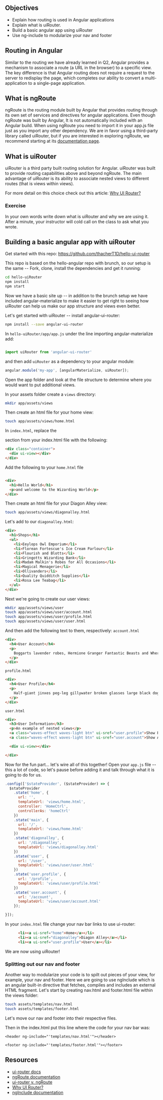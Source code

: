 ## Objectives

* Explain how routing is used in Angular applications
* Explain what is uiRouter.
* Build a basic angular app using uiRouter
* Use ng-include to modularize your nav and footer

## Routing in Angular

Similar to the routing we have already learned in Q2, Angular provides a mechanism to associate a route (a URL in the browser) to a specific view. The key difference is that Angular routing does not require a request to the server to redisplay the page, which completes our ability to convert a multi-application to a single-page application.

## What is ngRoute

ngRoute is the routing module built by Angular that provides routing through its own set of services and directives for angular applications. Even though ngRoute was built by Angular,
It is not automatically included with an Angular build. When using ngRoute you need to import it in your app.js file just as you import any other dependency. We are in favor using a third-party library called uiRouter, but if you are interested in exploring ngRoute, we recommend starting at its [documentation page](https://docs.angularjs.org/api/ngRoute).

## What is uiRouter

uiRouter is a third party built routing solution for Angular. uiRouter was built to provide routing capabilities above and beyond ngRoute. The main advantage of uiRouter is its ability to associate nested views to different routes (that is views within views).

For more detail on this choice check out this article: [Why UI Router?](http://www.funnyant.com/angularjs-ui-router/)

### Exercise
In your own words write down what is uiRouter and why we are using it. After a minute, your instructor will cold call on the class to ask what you wrote.

## Building a basic angular app with uiRouter

Get started with this repo: https://github.com/thacherT1D/hello-ui-router

This repo is based on the hello-angular repo with brunch, so our setup is the same -- Fork, clone, install the dependencies and get it running:

```sh
cd hello-uiRouter
npm install
npm start
```

Now we have a basic site up -- in addition to the brunch setup we have included angular-materialize to make it easier to get right to seeing how uiRouter can help us make our app structure and views even better.

Let's get started with uiRouter -- install angular-ui-router:
```sh
npm install --save angular-ui-router
```
In `hello-uiRouter/app/app.js` under the line importing angular-materialize add:
```js

import uiRouter from 'angular-ui-router'

```
and then add `uiRouter` as a dependency to your angular module:
```js
angular.module('my-app', [angularMaterialize, uiRouter]);
```

Open the app folder and look at the file structure to determine where you would want to put additional views.

In your assets folder create a `views` directory:
```sh
mkdir app/assets/views
```
Then create an html file for your home view:
```sh
touch app/assets/views/home.html
```
In `index.html`, replace the <main> section from your index.html file with the following:
```html
<div class="container">
  <div ui-view></div>
</div>
```
Add the following to your `home.html` file

```html

<div>
  <h1>Hello World</h1>
  <p>and welcome to the Wizarding World</p>
</div>

```


Then create an html file for your Diagon Alley view:
```sh
touch app/assets/views/diagonalley.html
```

Let's add to our `diagonalley.html`:
```html
<div>
  <h1>Shops</h1>
  <ul>
    <li>Eeylops Owl Emporium</li>
    <li>Florean Fortescue's Ice Cream Parlour</li>
    <li>Flourish and Blotts</li>
    <li>Gringotts Wizarding Bank</li>
    <li>Madam Malkin's Robes for All Occasions</li>
    <li>Magical Menagerie</li>
    <li>Ollivanders</li>
    <li>Quality Quidditch Supplies</li>
    <li>Rosa Lee Teabag</li>
  </ul>
</div>
```
Next we're going to create our user views:
```sh
mkdir app/assets/views/user
touch app/assets/views/user/account.html
touch app/assets/views/user/profile.html
touch app/assets/views/user/user.html
```
And then add the following text to them, respectively:
`account.html`
```html
<div>
  <h4>User Account</h4>
  <p>
    Boggarts lavender robes, Hermione Granger Fantastic Beasts and Where to Find Them. Bee in your bonnet Hand of Glory elder wand, spectacles House Cup Bertie Bott’s Every Flavor Beans Impedimenta. Stunning spells tap-dancing spider Slytherin’s Heir mewing kittens Remus Lupin. Palominos scarlet train black robes, Metamorphimagus Niffler dead easy second bedroom. Padma and Parvati Sorting Hat Minister of Magic blue turban remember my last.
  </p>
</div>
```
`profile.html`
```html
<div>
  <h4>User Profile</h4>
  <p>
    Half-giant jinxes peg-leg gillywater broken glasses large black dog Great Hall. Nearly-Headless Nick now string them together, and answer me this, which creature would you be unwilling to kiss? Poltergeist sticking charm, troll umbrella stand flying cars golden locket Lily Potter. Pumpkin juice Trevor wave your wand out glass orbs, a Grim knitted hats. Stan Shunpike doe patronus, suck his soul Muggle-Born large order of drills the trace. Bred in captivity fell through the veil, quaffle blue flame ickle diddykins Aragog. Yer a wizard, Harry Doxycide the woes of Mrs. Weasley Goblet of Fire.
  </p>
</div>
```

`user.html`
```html
<div>
  <h3>User Information</h3>
  <p>An example of nested views</p>
  <a class="waves-effect waves-light btn" ui-sref="user.profile">Show Profile</a>
  <a class="waves-effect waves-light btn" ui-sref="user.account">Show Account</a>

  <div ui-view></div>

</div>
```

Now for the fun part... let's wire all of this together!
Open your `app.js` file -- this a lot of code, so let's pause before adding it and talk through what it is going to do for us.
```js
.config(['$stateProvider', ($stateProvider) => {
  $stateProvider
    .state('home', {
      url: '',
      templateUrl: 'views/home.html',
      controller: 'HomeCtrl',
      controllerAs: 'homeCtrl'
    })
    .state('main', {
      url: '/',
      templateUrl: 'views/home.html'
    })
    .state('diagonalley', {
      url: '/diagonalley',
      templateUrl: 'views/diagonalley.html'
    })
    .state('user', {
      url: '/user',
      templateUrl: 'views/user/user.html'
    })
    .state('user.profile', {
      url: '/profile',
      templateUrl: 'views/user/profile.html'
    })
    .state('user.account', {
      url: '/account',
      templateUrl: 'views/user/account.html'
    });

}]);
```

In your `index.html` file change your nav bar links to use ui-router:
```html
      <li><a ui-sref="home">Home</a></li>
      <li><a ui-sref="diagonalley">Diagon Alley</a></li>
      <li><a ui-sref="user.profile">User</a></li>
```

We are now using uiRouter!

### Splitting out our nav and footer
Another way to modularize your code is to spilt out pieces of your view, for example, your nav and footer. Here we are going to use ngInclude which is an angular built-in directive that fetches, compiles and includes an external HTML fragment. Let's start by creating nav.html and footer.html file within the views folder:
```sh
touch assets/templates/nav.html
touch assets/templates/footer.html
```
Let's move our nav and footer into their respective files.

Then in the index.html put this line where the code for your nav bar was:
```
<header ng-include="'templates/nav.html'"></header>
```
```
<footer ng-include="'templates/footer.html'"></footer>

```

## Resources

* [ui-router docs](https://github.com/angular-ui/ui-router)
* [ngRoute documentation](https://docs.angularjs.org/api/ngRoute)
* [ui-router v. ngRoute](http://stackoverflow.com/questions/21023763/angularjs-difference-between-angular-route-and-angular-ui-router)
* [Why UI Router?](http://www.funnyant.com/angularjs-ui-router/)
* [ngInclude documentation](https://docs.angularjs.org/api/ng/directive/ngInclude)
